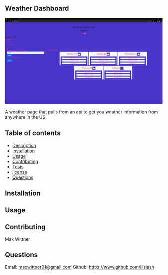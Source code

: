 ## Weather Dashboard
![](img/weather.png)
    

A weather page that pulls from an api to get you weather information from anywhere in the US

## Table of contents

- [Description](#description)
- [Installation](#installation)
- [Usage](#usage)
- [Contributing](#contributing)
- [Tests](#tests)
- [license](#license)
- [Questions](#questions)

## Installation


## Usage


## Contributing

Max Wittner

## Questions

Email: maxwittner01@gmail.com
Github: https://www.github.com/lilslash



    